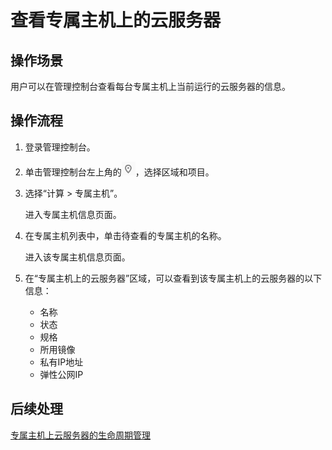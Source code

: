 # 查看专属主机上的云服务器<a name="deh_01_0023"></a>

## 操作场景<a name="section3231056202810"></a>

用户可以在管理控制台查看每台专属主机上当前运行的云服务器的信息。

## 操作流程<a name="section1241956132810"></a>

1.  登录管理控制台。
2.  单击管理控制台左上角的![](figures/icon-region.png)，选择区域和项目。
3.  选择“计算 \> 专属主机”。

    进入专属主机信息页面。

4.  在专属主机列表中，单击待查看的专属主机的名称。

    进入该专属主机信息页面。

5.  在“专属主机上的云服务器”区域，可以查看到该专属主机上的云服务器的以下信息：
    -   名称
    -   状态
    -   规格
    -   所用镜像
    -   私有IP地址
    -   弹性公网IP


## 后续处理<a name="section17561391101520"></a>

[专属主机上云服务器的生命周期管理](专属主机上云服务器的生命周期管理.md)

